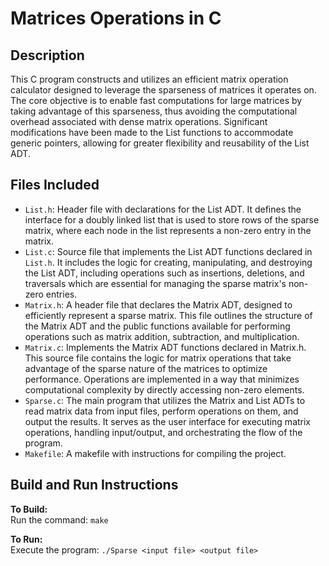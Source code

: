 # Matrices Operations in C

## Description

This C program constructs and utilizes an efficient matrix operation calculator designed to leverage the sparseness of matrices it operates on. The core objective is to enable fast computations for large matrices by taking advantage of this sparseness, thus avoiding the computational overhead associated with dense matrix operations. Significant modifications have been made to the List functions to accommodate generic pointers, allowing for greater flexibility and reusability of the List ADT. 

## Files Included

- `List.h`: Header file with declarations for the List ADT. It defines the interface for a doubly linked list that is used to store rows of the sparse matrix, where each node in the list represents a non-zero entry in the matrix.
- `List.c`: Source file that implements the List ADT functions declared in `List.h`. It includes the logic for creating, manipulating, and destroying the List ADT, including operations such as insertions, deletions, and traversals which are essential for managing the sparse matrix's non-zero entries.
- `Matrix.h`: A header file that declares the Matrix ADT, designed to efficiently represent a sparse matrix. This file outlines the structure of the Matrix ADT and the public functions available for performing operations such as matrix addition, subtraction, and multiplication.
- `Matrix.c`: Implements the Matrix ADT functions declared in Matrix.h. This source file contains the logic for matrix operations that take advantage of the sparse nature of the matrices to optimize performance. Operations are implemented in a way that minimizes computational complexity by directly accessing non-zero elements.
- `Sparse.c`: The main program that utilizes the Matrix and List ADTs to read matrix data from input files, perform operations on them, and output the results. It serves as the user interface for executing matrix operations, handling input/output, and orchestrating the flow of the program.
- `Makefile`: A makefile with instructions for compiling the project.

## Build and Run Instructions

**To Build:**  
Run the command: `make`

**To Run:**  
Execute the program: `./Sparse <input file> <output file>`
